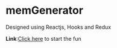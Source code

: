 # memGenerator
Designed using Reactjs, Hooks and Redux
<html>
  <body>
		<span><b>Link</b>:<a href="https://saitejabasa.github.io/memGenerator/">Click here</a> to start the fun </span>
  </body>
  <html>
